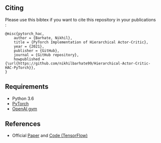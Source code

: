 

## Citing 

Please use this bibtex if you want to cite this repository in your publications :

    @misc{pytorch_hac,
        author = {Barhate, Nikhil},
        title = {PyTorch Implementation of Hierarchical Actor-Critic},
        year = {2021},
        publisher = {GitHub},
        journal = {GitHub repository},
        howpublished = {\url{https://github.com/nikhilbarhate99/Hierarchical-Actor-Critic-HAC-PyTorch}},
    }

## Requirements

- Python 3.6
- [PyTorch](https://pytorch.org/)
- [OpenAI gym](https://gym.openai.com/)


## References

- Official [Paper](https://arxiv.org/abs/1712.00948) and [Code (TensorFlow)](https://github.com/andrew-j-levy/Hierarchical-Actor-Critc-HAC-)
